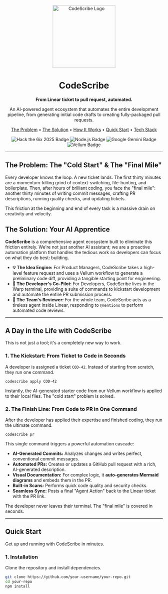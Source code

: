 <div align="center">

  <!-- Replace with your stunning logo generated by the AI -->
  <img src="https://user-images.githubusercontent.com/12345/your-logo-url.png" alt="CodeScribe Logo" width="200"/>

  <h1>CodeScribe</h1>
  <p><strong>From Linear ticket to pull request, automated.</strong></p>
  <p>
    An AI-powered agent ecosystem that automates the entire development pipeline, from generating initial code drafts to creating fully-packaged pull requests.
  </p>
  
  <p>
    <a href="#the-problem-the-cold-start--the-final-mile">The Problem</a> •
    <a href="#the-solution-your-ai-apprentice">The Solution</a> •
    <a href="#a-day-in-the-life-with-codescribe">How It Works</a> •
    <a href="#quick-start">Quick Start</a> •
    <a href="#tech-stack">Tech Stack</a>
  </p>

  <p>
    <!-- Add Badges for your project -->
    <img src="https://img.shields.io/badge/hackathon-Hack_the_6ix_2025-5A45A5?style=for-the-badge&logo=linear" alt="Hack the 6ix 2025 Badge"/>
    <img src="https://img.shields.io/badge/made_with-Node.js-339933?style=for-the-badge&logo=nodedotjs" alt="Node.js Badge"/>
    <img src="https://img.shields.io/badge/AI-Google_Gemini-4285F4?style=for-the-badge&logo=google" alt="Google Gemini Badge"/>
    <img src="https://img.shields.io/badge/orchestration-Vellum-ff69b4?style=for-the-badge" alt="Vellum Badge"/>
  </p>
</div>

---

## The Problem: The "Cold Start" & The "Final Mile"

Every developer knows the loop. A new ticket lands. The first thirty minutes are a momentum-killing grind of context-switching, file-hunting, and boilerplate. Then, after hours of brilliant coding, you face the "final mile": another thirty minutes of writing commit messages, crafting PR descriptions, running quality checks, and updating tickets.

This friction at the beginning and end of every task is a massive drain on creativity and velocity.

## The Solution: Your AI Apprentice

**CodeScribe** is a comprehensive agent ecosystem built to eliminate this friction entirely. We're not just another AI assistant; we are a proactive automation platform that handles the tedious work so developers can focus on what they do best: building.

*   **💡 The Idea Engine:** For Product Managers, CodeScribe takes a high-level feature request and uses a Vellum workflow to generate a preliminary code diff, providing a tangible starting point for engineering.
*   **🚀 The Developer's Co-Pilot:** For Developers, CodeScribe lives in the Warp terminal, providing a suite of commands to kickstart development and automate the entire PR submission process.
*   **🤖 The Team's Reviewer:** For the whole team, CodeScribe acts as a tireless agent inside Linear, responding to `@mentions` to perform automated code reviews.

---

## A Day in the Life with CodeScribe

This is not just a tool; it's a completely new way to work.

### 1. The Kickstart: From Ticket to Code in Seconds
A developer is assigned a ticket `COD-42`. Instead of starting from scratch, they run one command.

`codescribe apply COD-42`

Instantly, the AI-generated starter code from our Vellum workflow is applied to their local files. The "cold start" problem is solved.

### 2. The Finish Line: From Code to PR in One Command
After the developer has applied their expertise and finished coding, they run the ultimate command.

`codescribe pr`

This single command triggers a powerful automation cascade:
*   **AI-Generated Commits:** Analyzes changes and writes perfect, conventional commit messages.
*   **Automated PRs:** Creates or updates a GitHub pull request with a rich, AI-generated description.
*   **Visual Documentation:** For complex logic, it **auto-generates Mermaid diagrams** and embeds them in the PR.
*   **Built-in Scans:** Performs quick code quality and security checks.
*   **Seamless Sync:** Posts a final "Agent Action" back to the Linear ticket with the PR link.

The developer never leaves their terminal. The "final mile" is covered in seconds.

---

## Quick Start

Get up and running with CodeScribe in minutes.

### 1. Installation
Clone the repository and install dependencies.
```bash
git clone https://github.com/your-username/your-repo.git
cd your-repo
npm install
